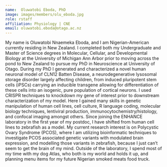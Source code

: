 ```yaml
---
name:  Oluwatobi Eboda, PhD
image: images/members/olu_eboda.jpg
role: rstaff
affiliation: Physiology | CNE
email: oluwatobi.eboda@otago.ac.nz
---
```


My name is Oluwatobi Nnaemeka Eboda, and I am Nigerian-American currently residing in New Zealand. I completed both my Undergraduate and Master of Science degrees in Molecular, Cellular, and Developmental Biology at the University of Michigan Ann Arbor prior to moving across the pond to New Zealand to pursue my PhD in Neuroscience at University of Otago. During my PhD I generated and characterized a novel human neuronal model of CLN12 Batten Disease, a neurodegenerative lysosomal storage disorder largely affecting children, from induced pluripotent stem cells (iPSCs) carrying an inducible transgene allowing for differentiation of these cells into an isogenic, pure population of cortical neurons. I used CRISPR techniques to knockdown my gene of interest prior to downstream characterization of my model. Here I gained many skills in genetic manipulation of human cell lines, cell culture, R language coding, molecular biology techniques, lentiviral production, immunocytochemistry/histology, and confocal imaging amongst others. Since joining the ENHANCE laboratory in the first year of my postdoc, I have shifted from human cell lines to zebrafish as a model. My current research interest is on Polycystic Ovary Syndrome (PCOS), where I am utilizing bioinformatic techniques to investigate PCOS associated genetic variants with modulated brain expression, and modelling those variants in zebrafish, because I just can’t seem to get the brain of my mind. Outside of the laboratory, I spend most of my time with my dog Atlas, who both is my world and holds it up, and planning menu items for my future Nigerian smoked meats food truck.
